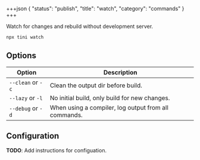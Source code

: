 +++json
{
  "status": "publish",
  "title": "watch",
  "category": "commands"
}
+++

Watch for changes and rebuild without development server.

```bash
npx tini watch
```

## Options

| Option | Description |
| --- | --- |
| `--clean` or `-c` | Clean the output dir before build. |
| `--lazy` or `-l` | No initial build, only build for new changes. |
| `--debug` or `-d` | When using a compiler, log output from all commands. |

## Configuration

**TODO**: Add instructions for configuation.
